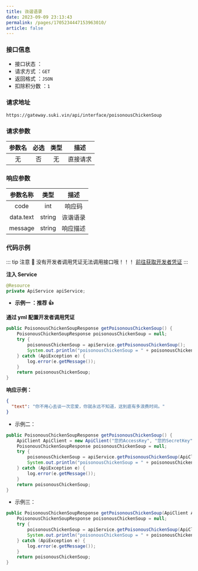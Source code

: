 ```yaml
---
title: 诙谐语录
date: 2023-09-09 23:13:43
permalink: /pages/1705234447153963010/
article: false
---
```


### 接口信息

- 接口状态 ： <Badge text="正常"/>
- 请求方式 ：`GET`
- 返回格式 ：`JSON`
- 扣除积分数 ：`1`

### 请求地址

```shell
https://gateway.suki.vin/api/interface/poisonousChickenSoup
```

### 请求参数

| 参数名 | 必选 | 类型 |   描述   |
| :----: | :--: | :--: | :------: |
|   无   |  否  |  无  | 直接请求 |

### 响应参数

| 参数名称  |  类型  |   描述   |
| :-------: | :----: | :------: |
|   code    |  int   |  响应码  |
| data.text | string | 诙谐语录 |
|  message  | string | 响应描述 |

### 代码示例

::: tip 注意 🔔️
没有开发者调用凭证无法调用接口哦！！！ [前往获取开发者凭证](https://doc.suki.vin/account/center)
:::

**注入 Service**

```java
@Resource
private ApiService apiService;
```

- **示例一 ：推荐 👍**

**通过 yml 配置开发者调用凭证**

```java
public PoisonousChickenSoupResponse getPoisonousChickenSoup() {
    PoisonousChickenSoupResponse poisonousChickenSoup = null;
    try {
        poisonousChickenSoup = apiService.getPoisonousChickenSoup();
        System.out.println("poisonousChickenSoup = " + poisonousChickenSoup);
    } catch (ApiException e) {
        log.error(e.getMessage());
    }
    return poisonousChickenSoup;
}
```

**响应示例：**

```json
{
  "text": "你不用心去谈一次恋爱，你就永远不知道，这到底有多浪费时间。"
}
```

- 示例二：

```Java
public PoisonousChickenSoupResponse getPoisonousChickenSoup() {
    ApiClient ApiClient = new ApiClient("您的AccessKey", "您的SecretKey");
    PoisonousChickenSoupResponse poisonousChickenSoup = null;
    try {
        poisonousChickenSoup = apiService.getPoisonousChickenSoup(ApiClient);
        System.out.println("poisonousChickenSoup = " + poisonousChickenSoup);
    } catch (ApiException e) {
        log.error(e.getMessage());
    }
    return poisonousChickenSoup;
}
```

- 示例三：

```java
public PoisonousChickenSoupResponse getPoisonousChickenSoup(ApiClient ApiClient) {
    PoisonousChickenSoupResponse poisonousChickenSoup = null;
    try {
        poisonousChickenSoup = apiService.getPoisonousChickenSoup(ApiClient);
        System.out.println("poisonousChickenSoup = " + poisonousChickenSoup);
    } catch (ApiException e) {
        log.error(e.getMessage());
    }
    return poisonousChickenSoup;
}
```

